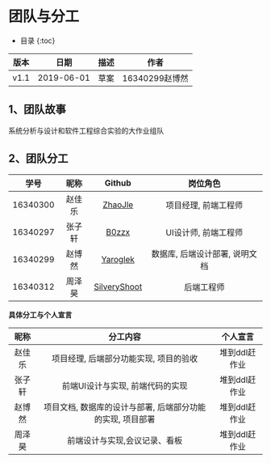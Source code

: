 # 团队与分工
* 目录
{:toc}

| 版本 |   日期    | 描述 |  作者   |
| :--: | :-------: | :--: | :-----: |
| v1.1 | 2019-06-01 | 草案 | 16340299赵博然 |

## 1、团队故事

系统分析与设计和软件工程综合实验的大作业组队

## 2、团队分工

|学号|昵称|Github|岗位角色|
|:--:|:--:|:--:|:--:|
|16340300|赵佳乐|[ZhaoJle](https://github.com/ZhaoJle)|项目经理, 前端工程师|
|16340297|张子轩|[B0zzx](https://github.com/B0zzx)|UI设计师, 前端工程师|
|16340299|赵博然|[Yaroglek](https://github.com/Yaroglek)|数据库, 后端设计部署, 说明文档|
|16340312|周泽昊|[SilveryShoot](https://github.com/SilveryShoot)|后端工程师|

**具体分工与个人宣言**

|昵称|分工内容|个人宣言|
|:--:|:--:|:--:|
|赵佳乐|项目经理, 后端部分功能实现, 项目的验收|堆到ddl赶作业|
|张子轩|前端UI设计与实现, 前端代码的实现|堆到ddl赶作业|
|赵博然|项目文档, 数据库的设计与部署, 后端部分功能的实现, 项目部署|堆到ddl赶作业|
|周泽昊|前端设计与实现,会议记录、看板|堆到ddl赶作业|